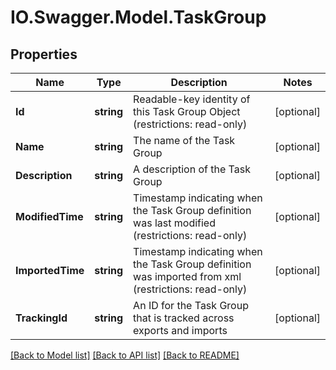 # IO.Swagger.Model.TaskGroup
## Properties

Name | Type | Description | Notes
------------ | ------------- | ------------- | -------------
**Id** | **string** | Readable-key identity of this Task Group Object (restrictions: read-only) | [optional] 
**Name** | **string** | The name of the Task Group | [optional] 
**Description** | **string** | A description of the Task Group | [optional] 
**ModifiedTime** | **string** | Timestamp indicating when the Task Group definition was last modified (restrictions: read-only) | [optional] 
**ImportedTime** | **string** | Timestamp indicating when the Task Group definition was imported from xml (restrictions: read-only) | [optional] 
**TrackingId** | **string** | An ID for the Task Group that is tracked across exports and imports | [optional] 

[[Back to Model list]](../README.md#documentation-for-models) [[Back to API list]](../README.md#documentation-for-api-endpoints) [[Back to README]](../README.md)


